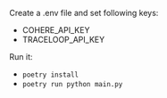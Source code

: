 Create a .env file and set following keys:
- COHERE_API_KEY
- TRACELOOP_API_KEY

Run it:
- `poetry install`
- `poetry run python main.py`
